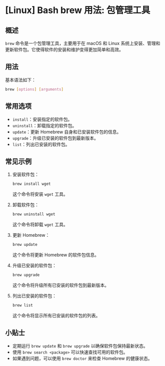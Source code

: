 # [Linux] Bash brew 用法: 包管理工具

## 概述
`brew` 命令是一个包管理工具，主要用于在 macOS 和 Linux 系统上安装、管理和更新软件包。它使得软件的安装和维护变得更加简单和高效。

## 用法
基本语法如下：
```bash
brew [options] [arguments]
```

## 常用选项
- `install`：安装指定的软件包。
- `uninstall`：卸载指定的软件包。
- `update`：更新 Homebrew 自身和已安装软件包的信息。
- `upgrade`：升级已安装的软件包到最新版本。
- `list`：列出已安装的软件包。

## 常见示例
1. 安装软件包：
   ```bash
   brew install wget
   ```
   这个命令将安装 `wget` 工具。

2. 卸载软件包：
   ```bash
   brew uninstall wget
   ```
   这个命令将卸载 `wget` 工具。

3. 更新 Homebrew：
   ```bash
   brew update
   ```
   这个命令将更新 Homebrew 的软件包信息。

4. 升级已安装的软件包：
   ```bash
   brew upgrade
   ```
   这个命令将升级所有已安装的软件包到最新版本。

5. 列出已安装的软件包：
   ```bash
   brew list
   ```
   这个命令将显示所有已安装的软件包的列表。

## 小贴士
- 定期运行 `brew update` 和 `brew upgrade` 以确保软件包保持最新状态。
- 使用 `brew search <package>` 可以快速查找可用的软件包。
- 如果遇到问题，可以使用 `brew doctor` 来检查 Homebrew 的健康状态。